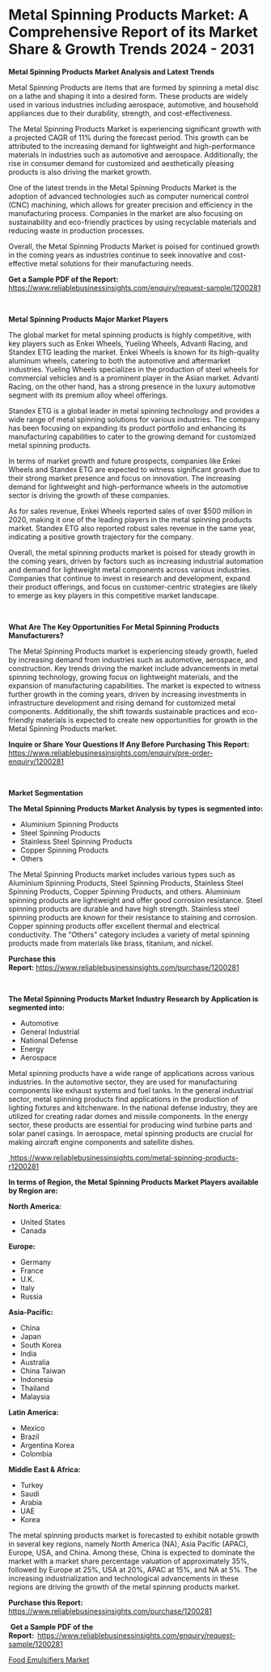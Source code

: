 <p><h1>Metal Spinning Products Market: A Comprehensive Report of its Market Share & Growth Trends 2024 - 2031</h1></p><p><strong>Metal Spinning Products Market Analysis and Latest Trends</strong></p>
<p><p>Metal Spinning Products are items that are formed by spinning a metal disc on a lathe and shaping it into a desired form. These products are widely used in various industries including aerospace, automotive, and household appliances due to their durability, strength, and cost-effectiveness.</p><p>The Metal Spinning Products Market is experiencing significant growth with a projected CAGR of 11% during the forecast period. This growth can be attributed to the increasing demand for lightweight and high-performance materials in industries such as automotive and aerospace. Additionally, the rise in consumer demand for customized and aesthetically pleasing products is also driving the market growth.</p><p>One of the latest trends in the Metal Spinning Products Market is the adoption of advanced technologies such as computer numerical control (CNC) machining, which allows for greater precision and efficiency in the manufacturing process. Companies in the market are also focusing on sustainability and eco-friendly practices by using recyclable materials and reducing waste in production processes.</p><p>Overall, the Metal Spinning Products Market is poised for continued growth in the coming years as industries continue to seek innovative and cost-effective metal solutions for their manufacturing needs.</p></p>
<p><strong>Get a Sample PDF of the Report:&nbsp;</strong> <a href="https://www.reliablebusinessinsights.com/enquiry/request-sample/1200281">https://www.reliablebusinessinsights.com/enquiry/request-sample/1200281</a></p>
<p>&nbsp;</p>
<p><strong>Metal Spinning Products Major Market Players</strong></p>
<p><p>The global market for metal spinning products is highly competitive, with key players such as Enkei Wheels, Yueling Wheels, Advanti Racing, and Standex ETG leading the market. Enkei Wheels is known for its high-quality aluminum wheels, catering to both the automotive and aftermarket industries. Yueling Wheels specializes in the production of steel wheels for commercial vehicles and is a prominent player in the Asian market. Advanti Racing, on the other hand, has a strong presence in the luxury automotive segment with its premium alloy wheel offerings.</p><p>Standex ETG is a global leader in metal spinning technology and provides a wide range of metal spinning solutions for various industries. The company has been focusing on expanding its product portfolio and enhancing its manufacturing capabilities to cater to the growing demand for customized metal spinning products.</p><p>In terms of market growth and future prospects, companies like Enkei Wheels and Standex ETG are expected to witness significant growth due to their strong market presence and focus on innovation. The increasing demand for lightweight and high-performance wheels in the automotive sector is driving the growth of these companies.</p><p>As for sales revenue, Enkei Wheels reported sales of over $500 million in 2020, making it one of the leading players in the metal spinning products market. Standex ETG also reported robust sales revenue in the same year, indicating a positive growth trajectory for the company.</p><p>Overall, the metal spinning products market is poised for steady growth in the coming years, driven by factors such as increasing industrial automation and demand for lightweight metal components across various industries. Companies that continue to invest in research and development, expand their product offerings, and focus on customer-centric strategies are likely to emerge as key players in this competitive market landscape.</p></p>
<p>&nbsp;</p>
<p><strong>What Are The Key Opportunities For Metal Spinning Products Manufacturers?</strong></p>
<p><p>The Metal Spinning Products market is experiencing steady growth, fueled by increasing demand from industries such as automotive, aerospace, and construction. Key trends driving the market include advancements in metal spinning technology, growing focus on lightweight materials, and the expansion of manufacturing capabilities. The market is expected to witness further growth in the coming years, driven by increasing investments in infrastructure development and rising demand for customized metal components. Additionally, the shift towards sustainable practices and eco-friendly materials is expected to create new opportunities for growth in the Metal Spinning Products market.</p></p>
<p><strong>Inquire or Share Your Questions If Any Before Purchasing This Report:</strong> <a href="https://www.reliablebusinessinsights.com/enquiry/pre-order-enquiry/1200281">https://www.reliablebusinessinsights.com/enquiry/pre-order-enquiry/1200281</a></p>
<p>&nbsp;</p>
<p><strong>Market Segmentation</strong></p>
<p><strong>The Metal Spinning Products Market Analysis by types is segmented into:</strong></p>
<p><ul><li>Aluminium Spinning Products</li><li>Steel Spinning Products</li><li>Stainless Steel Spinning Products</li><li>Copper Spinning Products</li><li>Others</li></ul></p>
<p><p>The Metal Spinning Products market includes various types such as Aluminium Spinning Products, Steel Spinning Products, Stainless Steel Spinning Products, Copper Spinning Products, and others. Aluminium spinning products are lightweight and offer good corrosion resistance. Steel spinning products are durable and have high strength. Stainless steel spinning products are known for their resistance to staining and corrosion. Copper spinning products offer excellent thermal and electrical conductivity. The "Others" category includes a variety of metal spinning products made from materials like brass, titanium, and nickel.</p></p>
<p><strong>Purchase this Report:&nbsp;</strong><a href="https://www.reliablebusinessinsights.com/purchase/1200281">https://www.reliablebusinessinsights.com/purchase/1200281</a></p>
<p>&nbsp;</p>
<p><strong>The Metal Spinning Products Market Industry Research by Application is segmented into:</strong></p>
<p><ul><li>Automotive</li><li>General Industrial</li><li>National Defense</li><li>Energy</li><li>Aerospace</li></ul></p>
<p><p>Metal spinning products have a wide range of applications across various industries. In the automotive sector, they are used for manufacturing components like exhaust systems and fuel tanks. In the general industrial sector, metal spinning products find applications in the production of lighting fixtures and kitchenware. In the national defense industry, they are utilized for creating radar domes and missile components. In the energy sector, these products are essential for producing wind turbine parts and solar panel casings. In aerospace, metal spinning products are crucial for making aircraft engine components and satellite dishes.</p></p>
<p><a href="https://www.reliablebusinessinsights.com/metal-spinning-products-r1200281">&nbsp;https://www.reliablebusinessinsights.com/metal-spinning-products-r1200281</a></p>
<p><strong>In terms of Region, the Metal Spinning Products Market Players available by Region are:</strong></p>
<p>
    <p> <strong> North America: </strong>
        <ul>
            <li>United States</li>
            <li>Canada</li>
        </ul>
        </p> 
    <p> <strong> Europe: </strong>
        <ul>
            <li>Germany</li>
            <li>France</li>
            <li>U.K.</li>
            <li>Italy</li>
            <li>Russia</li>
        </ul>
        </p> 
    <p> <strong> Asia-Pacific: </strong>
        <ul>
            <li>China</li>
            <li>Japan</li>
            <li>South Korea</li>
            <li>India</li>
            <li>Australia</li>
            <li>China Taiwan</li>
            <li>Indonesia</li>
            <li>Thailand</li>
            <li>Malaysia</li>
        </ul>
        </p> 
    <p> <strong> Latin America: </strong>
        <ul>
            <li>Mexico</li>
            <li>Brazil</li>
            <li>Argentina Korea</li>
            <li>Colombia</li>
        </ul>
        </p> 
    <p> <strong> Middle East & Africa: </strong>
        <ul>
            <li>Turkey</li>
            <li>Saudi</li>
            <li>Arabia</li>
            <li>UAE</li>
            <li>Korea</li>
        </ul>
    </p>
    </p>
<p><p>The metal spinning products market is forecasted to exhibit notable growth in several key regions, namely North America (NA), Asia Pacific (APAC), Europe, USA, and China. Among these, China is expected to dominate the market with a market share percentage valuation of approximately 35%, followed by Europe at 25%, USA at 20%, APAC at 15%, and NA at 5%. The increasing industrialization and technological advancements in these regions are driving the growth of the metal spinning products market.</p></p>
<p><strong>Purchase this Report: </strong><a href="https://www.reliablebusinessinsights.com/purchase/1200281">https://www.reliablebusinessinsights.com/purchase/1200281</a></p>
<p>&nbsp;<strong>Get a Sample PDF of the Report:&nbsp;&nbsp;</strong><a href="https://www.reliablebusinessinsights.com/enquiry/request-sample/1200281">https://www.reliablebusinessinsights.com/enquiry/request-sample/1200281</a></p>
<p><strong></strong></p>
<p><p><a href="https://github.com/BryceTownsendr/Market-Research-Report-List-5/blob/main/food-emulsifiers-market.md">Food Emulsifiers Market</a></p></p>